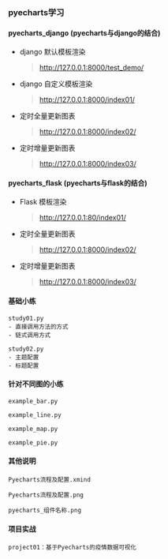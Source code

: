 ### pyecharts学习

#### pyecharts_django (pyecharts与django的结合)
- django 默认模板渲染

  > http://127.0.0.1:8000/test_demo/

- django 自定义模板渲染

  > http://127.0.0.1:8000/index01/

- 定时全量更新图表

  > http://127.0.0.1:8000/index02/

- 定时增量更新图表

  > http://127.0.0.1:8000/index03/

#### pyecharts_flask (pyecharts与flask的结合)
- Flask 模板渲染

  >http://127.0.0.1:80/index01/

- 定时全量更新图表

  > http://127.0.0.1:8000/index02/

- 定时增量更新图表

  > http://127.0.0.1:8000/index03/

#### 基础小练

    study01.py
    - 直接调用方法的方式
    - 链式调用方式
    
    study02.py
    - 主题配置
    - 标题配置

#### 针对不同图的小练

    example_bar.py
    
    example_line.py
    
    example_map.py
    
    example_pie.py

#### 其他说明

    Pyecharts流程及配置.xmind
    
    Pyecharts流程及配置.png
    
    pyecharts_组件名称.png

#### 项目实战

```
project01：基于Pyecharts的疫情数据可视化

```

